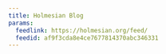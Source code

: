 ```yaml
---
title: Holmesian Blog
params:
  feedlink: https://holmesian.org/feed/
  feedid: af9f3cda8e4ce7677814370abc346331
---
```

